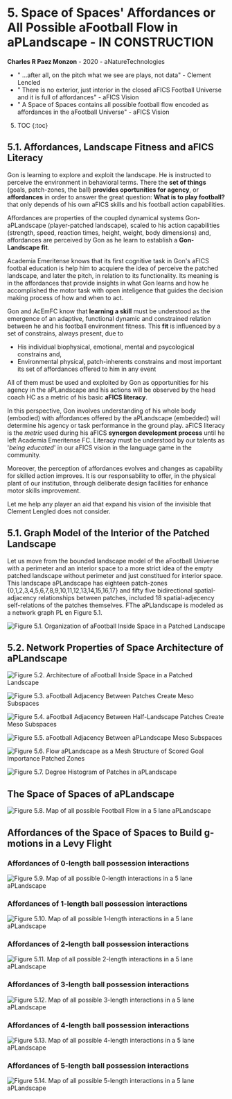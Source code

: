 # 5. Space of Spaces' Affordances or All Possible aFootball Flow in aPLandscape - IN CONSTRUCTION
**Charles R Paez Monzon** - 2020 - aNatureTechnologies

  - " ...after all, on the pitch what we see are plays, not data" - Clement Lencled
  - " There is no exterior, just interior in the closed aFICS Football Universe and it is full of affordances" - aFICS Vision
  - " A Space of Spaces contains all possible football flow encoded as affordances in the aFootball Universe"  - aFICS Vision

5. TOC
{:toc}

## 5.1. Affordances, Landscape Fitness and aFICS Literacy

Gon is learning to explore and exploit the landscape. He is instructed to perceive the environment in behavioral terms. There
the **set of things** (goals, patch-zones, the ball) **provides oportunities for agency**, or **affordances** in order to 
answer the great question: **What is to play football?**  that only depends of his own aFICS skills and his football action 
capabilities. 

Affordances are properties of the coupled dynamical systems Gon-aPLandscape (player-patched landscape), scaled to his action
capabilities (strength, speed, reaction times, height, weight, body dimensions) and, affordances are perceived by Gon as he
learn to establish a **Gon-Landscape fit**. 

Academia Emeritense knows that its first cognitive task in Gon's aFICS footbal education is help him to acquiere the idea of
perceive the patched landscape, and later the pitch, in relation to its functionality. Its meaning is in the affordances that
provide insights in what Gon learns and how he accomplished the motor task with open inteligence that guides the decision
making process of how and when to act.

Gon and AcEmFC know that **learning a skill** must be understood as the emergence of an adaptive, functional dynamic and
constrained relation between he and his football environment fitness. This **fit** is influenced by a set of constrains,
always present, due to
- His individual biophysical, emotional, mental and psycological constrains and,
- Environmental physical, patch-inherents constrains and most important its set of affordances offered to him in any event

All of them must be used and exploited by Gon as opportunities for his agency in the aPLandscape and his actions will be
observed by the head coach HC as a metric of his basic **aFICS literacy**.

In this perspective, Gon involves understanding of his whole body (embodied) with affordances offered by the aPLandscape
(embedded) will determine his agency or task performance in the ground play. aFICS literacy is the _metric_ used during his
aFICS **synergon development process** until he left Academia Emeritense FC. Literacy must be understood by our talents as
'*being educated*' in our aFICS vision in the language game in the community.

Moreover, the perception of affordances evolves and changes as capability for skilled action improves. It is our 
responsability to offer, in the physical plant of our institution, through deliberate design facilities for enhance motor
skills improvement.

Let me help any player an aid that expand his vision of the invisible that Clement Lengled does not consider.

## 5.1. Graph Model of the Interior of the Patched Landscape

Let us move from the bounded landscape model of the aFootball Universe with a perimeter and an interior space to a more strict
idea of the empty patched landscape without perimeter and just constitued for interior space. This landscape aPLandscape has 
eighteen patch-zones {0,1,2,3,4,5,6,7,8,9,10,11,12,13,14,15,16,17} and fifty five bidirectional spatial-adjacency 
relationships between patches, included 18 spatial-adjecency self-relations of the patches themselves. FThe aPLlandscape is
modeled as a network graph PL en Figure 5.1. 

![](/images/interior_aPLandscape_neighborhood.png "Figure 5.1. Organization of aFootball Inside Space in a Patched Landscape")


## 5.2. Network Properties of Space Architecture of aPLandscape

![](/images/inaFootball_Space_Architecture.png "Figure 5.2. Architecture of aFootball Inside Space in a Patched Landscape")


![](/images/inaFootball_1Neighborhood.png "Figure 5.3. aFootball Adjacency Between Patches Create Meso Subspaces ")


![](/images/inaFootball_team_half.png "Figure 5.4. aFootball Adjacency Between Half-Landscape Patches Create Meso Subspaces")


![](/images/inaFootball_KSpace_Architecture.png "Figure 5.5. aFootball Adjacency Between aPLandscape Meso Subspaces")


![](/images/inaPFootballMeshStructureScoreGoalImportance.png "Figure 5.6. Flow aPLandscape as a Mesh Structure of Scored Goal 
Importance Patched Zones")


![](/images/DegreeHistogramPatchesinaPLandscape.png "Figure 5.7. Degree Histogram of Patches in aPLandscape")

## The Space of Spaces of aPLandscape

![](/images/inAllpossibleaFootballFlowin5lanesaPLandscape.png "Figure 5.8. Map of all possible Football Flow in a 5 lane 
aPLandscape")

## Affordances of the Space of Spaces to Build g-motions in a Levy Flight

### Affordances of 0-length ball possession interactions

![](/images/inaPLandscape5lanes_pl0_interconnectivity.png "Figure 5.9. Map of all possible 0-length interactions in a 5 lane 
aPLandscape")

### Affordances of 1-length ball possession interactions


![](/images/inaPLandscape5lanes_pl1_interconnectivity.png "Figure 5.10. Map of all possible 1-length interactions in a 5 lane 
aPLandscape")

### Affordances of 2-length ball possession interactions


![](/images/inaPLandscape5lanes_pl2_interconnectivity.png "Figure 5.11. Map of all possible 2-length interactions in a 5 lane 
aPLandscape")

### Affordances of 3-length ball possession interactions


![](/images/inaPLandscape5lanes_pl3_interconnectivity.png "Figure 5.12. Map of all possible 3-length interactions in a 5 lane 
aPLandscape")

### Affordances of 4-length ball possession interactions


![](/images/inaPLandscape5lanes_pl4_interconnectivity.png "Figure 5.13. Map of all possible 4-length interactions in a 5 lane 
aPLandscape")

### Affordances of 5-length ball possession interactions

![](/images/inaPLandscape5lanes_pl5_interconnectivity.png "Figure 5.14. Map of all possible 5-length interactions in a 5 lane 
aPLandscape")

